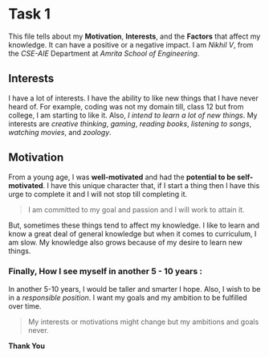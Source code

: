 # Task 1

This file tells about my **Motivation**, **Interests**, and the **Factors** that affect my knowledge. It can have a positive or a negative impact.
I am *Nikhil V*, from the *CSE-AIE* Department at *Amrita School of Engineering*.

## Interests
I have a lot of interests. I have the ability to like new things that I have never heard of. For example, coding was not my domain till, class 12 but from college, I am starting to like it. Also, *I intend to learn a lot of new things*.
My interests are *creative thinking*, *gaming*, *reading books*, *listening to songs*, *watching movies*, and *zoology*.

## Motivation
From a young age, I was **well-motivated** and had the **potential to be self-motivated**. I have this unique character that, if I start a thing then I have this urge to complete it and I will not stop till completing it. 
>I am committed to my goal and passion and I will work to attain it.

But, sometimes these things tend to affect my knowledge. I like to learn and know a great deal of general knowledge but when it comes to curriculum, I am slow. My knowledge also grows because of my desire to learn new things.

### Finally, How I see myself in another 5 - 10 years :
In another 5-10 years, I would be taller and smarter I hope. Also, I wish to be in a *responsible position*. I want my goals and my ambition to be fulfilled over time.
>My interests or motivations might change but my ambitions and goals never.

**Thank You**